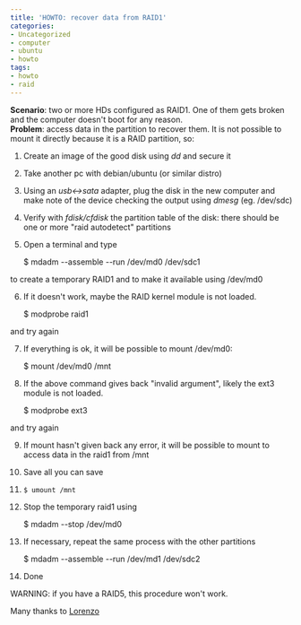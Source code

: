 ```yaml
---
title: 'HOWTO: recover data from RAID1'
categories:
- Uncategorized
- computer
- ubuntu
- howto
tags:
- howto
- raid
---
```

**Scenario**: two or more HDs configured as RAID1. One of them gets broken and the computer doesn't boot for any reason.  
**Problem**: access data in the partition to recover them. It is not possible to mount it directly because it is a RAID partition, so:

  1. Create an image of the good disk using _dd_ and secure it
  2. Take another pc with debian/ubuntu (or similar distro)
  3. Using an _usb<->sata_ adapter, plug the disk in the new computer and make note of the device checking the output using _dmesg_ (eg. /dev/sdc)
  4. Verify with _fdisk/cfdisk_ the partition table of the disk: there should be one or more "raid autodetect" partitions
  5. Open a terminal and type 
    
        $ mdadm --assemble --run /dev/md0 /dev/sdc1

  
to create a temporary RAID1 and to make it available using /dev/md0

  6. If it doesn't work, maybe the RAID kernel module is not loaded. 
    
        $ modprobe raid1

  
and try again

  7. If everything is ok, it will be possible to mount /dev/md0: 
    
        $ mount /dev/md0 /mnt

  

  8. If the above command gives back "invalid argument", likely the ext3 module is not loaded. 
    
        $ modprobe ext3

  
and try again

  9. If mount hasn't given back any error, it will be possible to mount to access data in the raid1 from /mnt
  10. Save all you can save
  11.     $ umount /mnt

  

  12. Stop the temporary raid1 using 
    
        $ mdadm --stop /dev/md0

  

  13. If necessary, repeat the same process with the other partitions 
    
        $ mdadm --assemble --run /dev/md1 /dev/sdc2

  14. Done
  

  
WARNING: if you have a RAID5, this procedure won't work.

Many thanks to [Lorenzo](https://www.facebook.com/lorenzo.allegrucci)

